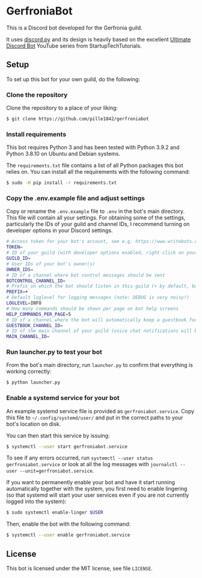# GerfroniaBot
This is a Discord bot developed for the Gerfronia guild.

It uses [discord.py](https://discordpy.readthedocs.io/en/stable/) and its design is heavily based on the excellent
[Ultimate Discord Bot](https://www.youtube.com/playlist?list=PLESMQx4LeD3NmTZ8D1qwQwwSp67kznl-K) YouTube series
from StartupTechTutorials.

## Setup
To set up this bot for your own guild, do the following:

### Clone the repository
Clone the repository to a place of your liking:

```bash
$ git clone https://github.com/pille1842/gerfroniabot
```

### Install requirements
This bot requires Python 3 and has been tested with Python 3.9.2 and Python 3.8.10 on Ubuntu and Debian systems.

The `requirements.txt` file contains a list of all Python packages this bot relies on. You can install all the
requirements with the following command:

```bash
$ sudo -H pip install -r requirements.txt
```

### Copy the .env.example file and adjust settings
Copy or rename the `.env.example` file to `.env` in the bot's main directory. This file will contain all your settings.
For obtaining some of the settings, particularly the IDs of your guild and channel IDs, I recommend turning on developer
options in your Discord settings.

```bash
# Access token for your bot's account, see e.g. https://www.writebots.com/discord-bot-token/
TOKEN=
# ID of your guild (with developer options enabled, right click on your guild name -> Copy ID)
GUILD_ID=
# User IDs of your bot's owner(s)
OWNER_IDS=
# ID of a channel where bot control messages should be sent
BOTCONTROL_CHANNEL_ID=
# Prefix on which the bot should listen in this guild (+ by default, but change this to anything you like)
PREFIX=+
# Default loglevel for logging messages (note: DEBUG is very noisy!)
LOGLEVEL=INFO
# How many commands should be shown per page on bot help screens
HELP_COMMANDS_PER_PAGE=5
# ID of a channel where the bot will automatically keep a guestbook for voice chats
GUESTBOOK_CHANNEL_ID=
# ID of the main channel of your guild (voice chat notifications will be sent here)
MAIN_CHANNEL_ID=
```

### Run launcher.py to test your bot
From the bot's main directory, run `launcher.py` to confirm that everything is working correctly:

```bash
$ python launcher.py
```

### Enable a systemd service for your bot
An example systemd service file is provided as `gerfroniabot.service`. Copy this file to `~/.config/systemd/user/`
and put in the correct paths to your bot's location on disk.

You can then start this service by issuing:

```bash
$ systemctl --user start gerfroniabot.service
```

To see if any errors occurred, run `systemctl --user status gerfroniabot.service` or look at all the log
messages with `journalctl --user --unit=gerfroniabot.service`.

If you want to permanently enable your bot and have it start running automatically together with the system,
you first need to enable lingering (so that systemd will start your user services even if you are not currently
logged into the system):

```bash
$ sudo systemctl enable-linger $USER
```

Then, enable the bot with the following command:

```bash
$ systemctl --user enable gerfroniabot.service
```

## License
This bot is licensed under the MIT license, see file `LICENSE`.
